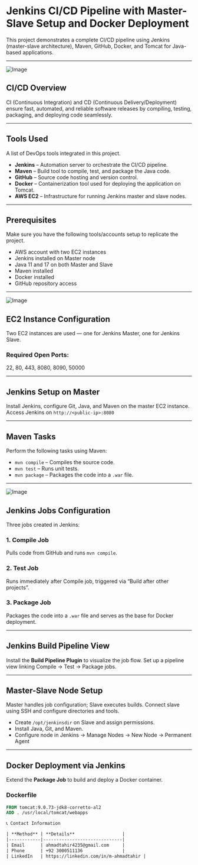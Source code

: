# Jenkins CI/CD Pipeline with Master-Slave Setup and Docker Deployment

This project demonstrates a complete CI/CD pipeline using Jenkins (master-slave architecture), Maven, GitHub, Docker, and Tomcat for Java-based applications.

---

![Image](https://github.com/user-attachments/assets/82420bdb-59f4-4185-a1fd-24a1f7143c9c)

## CI/CD Overview  
CI (Continuous Integration) and CD (Continuous Delivery/Deployment) ensure fast, automated, and reliable software releases by compiling, testing, packaging, and deploying code seamlessly.

---

## Tools Used  
A list of DevOps tools integrated in this project.

- **Jenkins** – Automation server to orchestrate the CI/CD pipeline.
- **Maven** – Build tool to compile, test, and package the Java code.
- **GitHub** – Source code hosting and version control.
- **Docker** – Containerization tool used for deploying the application on Tomcat.
- **AWS EC2** – Infrastructure for running Jenkins master and slave nodes.

---

## Prerequisites  
Make sure you have the following tools/accounts setup to replicate the project.

- AWS account with two EC2 instances
- Jenkins installed on Master node
- Java 11 and 17 on both Master and Slave
- Maven installed
- Docker installed
- GitHub repository access

---

![Image](https://github.com/user-attachments/assets/82420bdb-59f4-4185-a1fd-24a1f7143c9c)


## EC2 Instance Configuration  
Two EC2 instances are used — one for Jenkins Master, one for Jenkins Slave.

### Required Open Ports:
22, 80, 443, 8080, 8090, 50000

---

## Jenkins Setup on Master  
Install Jenkins, configure Git, Java, and Maven on the master EC2 instance. Access Jenkins on `http://<public-ip>:8080`

---

## Maven Tasks  
Perform the following tasks using Maven:

- `mvn compile` – Compiles the source code.
- `mvn test` – Runs unit tests.
- `mvn package` – Packages the code into a `.war` file.

---

![Image](https://github.com/user-attachments/assets/d7a67c1d-af9f-4dea-81be-6d21ac385934)

## Jenkins Jobs Configuration  
Three jobs created in Jenkins:

### 1. Compile Job  
Pulls code from GitHub and runs `mvn compile`.

### 2. Test Job  
Runs immediately after Compile job, triggered via “Build after other projects”.

### 3. Package Job  
Packages the code into a `.war` file and serves as the base for Docker deployment.

---

## Jenkins Build Pipeline View  
Install the **Build Pipeline Plugin** to visualize the job flow. Set up a pipeline view linking Compile → Test → Package jobs.

---

## Master-Slave Node Setup  
Master handles job configuration; Slave executes builds. Connect slave using SSH and configure directories and tools.

- Create `/opt/jenkinsdir` on Slave and assign permissions.
- Install Java, Git, and Maven.
- Configure node in Jenkins → Manage Nodes → New Node → Permanent Agent

---

## Docker Deployment via Jenkins  
Extend the **Package Job** to build and deploy a Docker container.

### Dockerfile
```Dockerfile
FROM tomcat:9.0.73-jdk8-corretto-al2
ADD . /usr/local/tomcat/webapps

📞 Contact Information

| **Method** | **Details**                  |
|------------|------------------------------|
| Email      | ahmadtahir4235@gmail.com     |
| Phone      | +92 3000511136               |
| LinkedIn   | https://linkedin.com/in/m-ahmadtahir |
